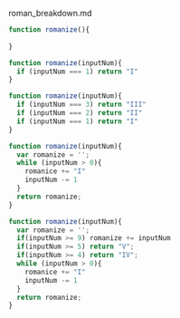 roman_breakdown.md
```javascript
function romanize(){
    
}
```

```javascript
function romanize(inputNum){
  if (inputNum === 1) return "I"
}
```

```javascript
function romanize(inputNum){
  if (inputNum === 3) return "III"
  if (inputNum === 2) return "II"
  if (inputNum === 1) return "I"
}
```

```javascript
function romanize(inputNum){
  var romanize = '';
  while (inputNum > 0){
    romanice += "I"
    inputNum -= 1
  }
  return romanize;
}
```

```javascript
function romanize(inputNum){
  var romanize = '';
  if(inputNum >= 9) romanize += inputNum
  if(inputNum >= 5) return "V";
  if(inputNum >= 4) return "IV";
  while (inputNum > 0){
    romanice += "I"
    inputNum -= 1
  }
  return romanize;
}
```


